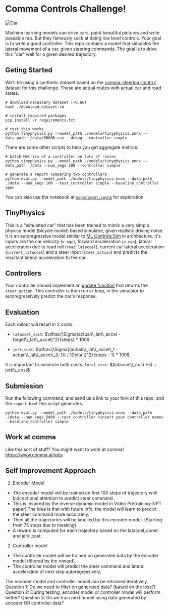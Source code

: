 # Comma Controls Challenge!
![Car](./imgs/car.jpg)

Machine learning models can drive cars, paint beautiful pictures and write passable rap. But they famously suck at doing low level controls. Your goal is to write a good controller. This repo contains a model that simulates the lateral movement of a car, given steering commands. The goal is to drive this "car" well for a given desired trajectory.


## Geting Started
We'll be using a synthetic dataset based on the [comma-steering-control](https://github.com/commaai/comma-steering-control) dataset for this challenge. These are actual routes with actual car and road states.

```
# download necessary dataset (~0.6G)
bash ./download_dataset.sh

# install required packages
pip install -r requirements.txt

# test this works
python tinyphysics.py --model_path ./models/tinyphysics.onnx --data_path ./data/00000.csv --debug --controller simple
```

There are some other scripts to help you get aggregate metrics: 
```
# batch Metrics of a controller on lots of routes
python tinyphysics.py --model_path ./models/tinyphysics.onnx --data_path ./data --num_segs 100 --controller simple

# generate a report comparing two controllers
python eval.py --model_path ./models/tinyphysics.onnx --data_path ./data --num_segs 100 --test_controller simple --baseline_controller open

```
You can also use the notebook at [`experiment.ipynb`](https://github.com/commaai/controls_challenge/blob/master/experiment.ipynb) for exploration.

## TinyPhysics
This is a "simulated car" that has been trained to mimic a very simple physics model (bicycle model) based simulator, given realistic driving noise. It is an autoregressive model similar to [ML Controls Sim](https://blog.comma.ai/096release/#ml-controls-sim) in architecture. It's inputs are the car velocity (`v_ego`), forward acceleration (`a_ego`), lateral acceleration due to road roll (`road_lataccel`), current car lateral acceleration (`current_lataccel`) and a steer input (`steer_action`) and predicts the resultant lateral acceleration fo the car.


## Controllers
Your controller should implement an [update function](https://github.com/commaai/controls_challenge/blob/1a25ee200f5466cb7dc1ab0bf6b7d0c67a2481db/controllers.py#L2) that returns the `steer_action`. This controller is then run in-loop, in the simulator to autoregressively predict the car's response.


## Evaluation
Each rollout will result in 2 costs:
- `lataccel_cost`: $\dfrac{\Sigma(actual\\_lat\\_accel - target\\_lat\\_accel)^2}{steps} * 100$

- `jerk_cost`: $\dfrac{\Sigma((actual\\_lat\\_accel\_t - actual\\_lat\\_accel\_{t-1}) / \Delta t)^2}{steps - 1} * 100$

It is important to minimize both costs. `total_cost`: $(lataccel\\_cost *5) + jerk\\_cost$

## Submission
Run the following command, and send us a link to your fork of this repo, and the `report.html` this script generates.
```
python eval.py --model_path ./models/tinyphysics.onnx --data_path ./data --num_segs 5000 --test_controller <insert your controller name> --baseline_controller simple
```

## Work at comma
Like this sort of stuff? You might want to work at comma!
https://www.comma.ai/jobs

## Self Improvement Approach

1. Encoder Model
- The encoder model will be trained on first 100 steps of trajectory with bidirectional attention to predict steer command.
- This is inspired by the inverse dynamic model in Video Pretraining (VPT paper).The idea is that with future info, the model will learn to predict the steer command more accurately.
- Then all the trajectories will be labelled by this encoder model. (Starting from 75 steps due to masking)
- A reward is computed for each trajectory based on the lataccel_const and jerk_cost.

2. Controller model
- The controller model will be trained on generated data by the encoder model (filtered by the reward).
- The controller model will predict the steer command and lateral acceleration of next step autoregressively.

The encoder model and controller model can be retrained iteratively.
Question 1: Do we need to filter on generated data? (based on the loss?)
Question 2: During testing, encoder model or controller model will perform better?
Question 3: Do we train next model using data generated by encoder OR controller data?
